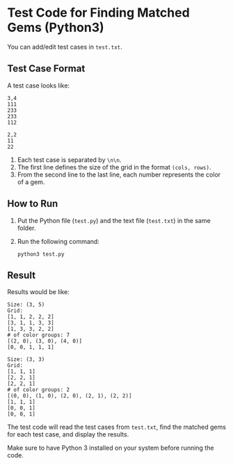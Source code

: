 # Test Code for Finding Matched Gems (Python3)

You can add/edit test cases in `test.txt`.

## Test Case Format

A test case looks like:

```
3,4
111
233
233
112
```

```
2,2
11
22
```

1. Each test case is separated by `\n\n`.
2. The first line defines the size of the grid in the format `(cols, rows)`.
3. From the second line to the last line, each number represents the color of a gem.

## How to Run

1. Put the Python file (`test.py`) and the text file (`test.txt`) in the same folder.
2. Run the following command:

   ```
   python3 test.py
   ```

## Result

Results would be like:
```
Size: (3, 5)
Grid:
[1, 1, 2, 2, 2]
[3, 1, 1, 3, 3]
[1, 3, 3, 2, 2]
# of color groups: 7
[(2, 0), (3, 0), (4, 0)]
[0, 0, 1, 1, 1]

Size: (3, 3)
Grid:
[1, 1, 1]
[2, 2, 1]
[2, 2, 1]
# of color groups: 2
[(0, 0), (1, 0), (2, 0), (2, 1), (2, 2)]
[1, 1, 1]
[0, 0, 1]
[0, 0, 1]
```


The test code will read the test cases from `test.txt`, find the matched gems for each test case, and display the results.

Make sure to have Python 3 installed on your system before running the code.
